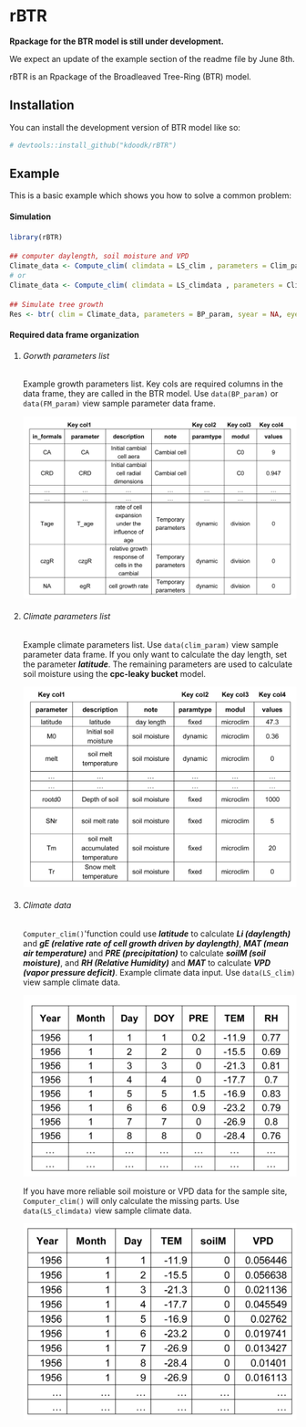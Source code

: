 <!-- README.md is generated from README.Rmd. Please edit that file -->

# rBTR

<!-- badges: start -->

<!-- badges: end -->

**Rpackage for the BTR model is still under development.**

We expect an update of the example section of the readme file by June 8th.



rBTR is an Rpackage of the Broadleaved Tree-Ring (BTR) model. 



## Installation

You can install the development version of BTR model like so:

```r
# devtools::install_github("kdoodk/rBTR")
```

## Example

This is a basic example which shows you how to solve a common problem:

#### Simulation

```r
library(rBTR)

## computer daylength, soil moisture and VPD
Climate_data <- Compute_clim( climdata = LS_clim , parameters = Clim_param , syear = NA, eyear = NA )
# or
Climate_data <- Compute_clim( climdata = LS_climdata , parameters = Clim_param , syear = NA, eyear = NA )

## Simulate tree growth
Res <- btr( clim = Climate_data, parameters = BP_param, syear = NA, eyear = NA, intraannual = F)

```

#### Required data frame organization

1. ###### Gorwth parameters list
   
   Example growth parameters list. Key cols are required columns in the data frame, they  are called in the BTR model.
   Use `data(BP_param)` or` data(FM_param)` view sample parameter data frame.
   
   ![readme_df_Gparam.png](./man/Figs/readme_df_Gparam.png)


2. ###### Climate parameters list

   Example climate parameters list. 
   Use `data(clim_param)` view sample parameter data frame.
   If you only want to calculate the day length, set the parameter ***latitude***. The remaining parameters are used to           calculate soil moisture using the **cpc-leaky bucket** model.

   ![readme_df_Cparam.png](./man/Figs/readme_df_Cparam.png)

3. ###### Climate data
   `Computer_clim()`'function could use ***latitude*** to calculate ***Li (daylength)*** and ***gE (relative rate of cell growth driven by daylength)***, ***MAT (mean air temperature)*** and ***PRE (precipitation)*** to calculate ***soilM (soil moisture)***, and ***RH (Relative Humidity)*** and ***MAT*** to calculate ***VPD (vapor pressure deficit)***.
   Example climate data input.
   Use `data(LS_clim)` view sample climate data.
    
   ![readme_df_clim1.png](./man/Figs/readme_df_clim1.png)

   If you have more reliable soil moisture or VPD data for the sample site, `Computer_clim()` will only calculate the missing parts.
   Use `data(LS_climdata)` view sample climate data.


   ![ readme_df_clim2.png ](man/Figs/readme_df_clim2.png)

